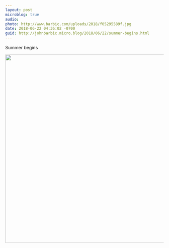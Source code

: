 ```yaml
---
layout: post
microblog: true
audio: 
photo: http://www.barbic.com/uploads/2018/f05295589f.jpg
date: 2018-06-22 04:36:02 -0700
guid: http://johnbarbic.micro.blog/2018/06/22/summer-begins.html
---
```

Summer begins

<img src="http://www.barbic.com/uploads/2018/f05295589f.jpg" width="600" height="599" />
